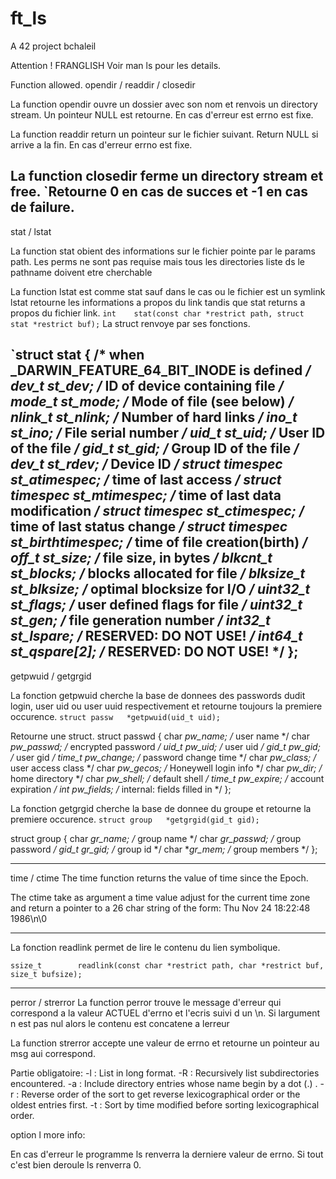 # ft_ls
A 42 project
bchaleil

Attention !
FRANGLISH
Voir man ls pour les details.

Function allowed.
opendir / readdir / closedir

La function opendir ouvre un dossier avec son nom et renvois un directory stream.
Un pointeur NULL est retourne.
En cas d'erreur est errno est fixe.

La function readdir return un pointeur sur le fichier suivant.
Return NULL si arrive a la fin.
En cas d'erreur errno est fixe.

La function closedir ferme un directory stream et free.
`Retourne 0 en cas de succes et -1 en cas de failure.
-----------------------------------------------------------------------------
stat / lstat

La function stat obient des informations sur le fichier pointe par le params path. Les perms ne sont pas requise mais tous les directories liste ds le pathname doivent etre cherchable

La function lstat est comme stat sauf dans le cas ou le fichier est un symlink lstat retourne les informations a propos du link tandis que stat returns a propos du fichier link.
`int	stat(const char *restrict path, struct stat *restrict buf);`
La struct renvoye par ses fonctions.

`struct stat { /* when _DARWIN_FEATURE_64_BIT_INODE is defined */
	 dev_t           st_dev;           /* ID of device containing file */
	 mode_t          st_mode;          /* Mode of file (see below) */
	 nlink_t         st_nlink;         /* Number of hard links */
	 ino_t           st_ino;           /* File serial number */
	 uid_t           st_uid;           /* User ID of the file */
	 gid_t           st_gid;           /* Group ID of the file */
	 dev_t           st_rdev;          /* Device ID */
	 struct timespec st_atimespec;     /* time of last access */
	 struct timespec st_mtimespec;     /* time of last data modification */
	 struct timespec st_ctimespec;     /* time of last status change */
	 struct timespec st_birthtimespec; /* time of file creation(birth) */
	 off_t           st_size;          /* file size, in bytes */
	 blkcnt_t        st_blocks;        /* blocks allocated for file */
	 blksize_t       st_blksize;       /* optimal blocksize for I/O */
	 uint32_t        st_flags;         /* user defined flags for file */
	 uint32_t        st_gen;           /* file generation number */
	 int32_t         st_lspare;        /* RESERVED: DO NOT USE! */
	 int64_t         st_qspare[2];     /* RESERVED: DO NOT USE! */
 };
-----------------------------------------------------------------------------
getpwuid / getgrgid

La fonction getpwuid cherche la base de donnees des passwords dudit login, user uid ou user uuid respectivement et retourne toujours la premiere occurence.
`struct passw	*getpwuid(uid_t uid);`

Retourne une struct.
struct passwd {
	   char    *pw_name;       /* user name */
	   char    *pw_passwd;     /* encrypted password */
	   uid_t   pw_uid;         /* user uid */
	   gid_t   pw_gid;         /* user gid */
	   time_t  pw_change;      /* password change time */
	   char    *pw_class;      /* user access class */
	   char    *pw_gecos;      /* Honeywell login info */
	   char    *pw_dir;        /* home directory */
	   char    *pw_shell;      /* default shell */
	   time_t  pw_expire;      /* account expiration */
	   int     pw_fields;      /* internal: fields filled in */
};

La fonction getgrgid cherche la base de donnee du groupe et retourne la premiere occurence.
`struct group	*getgrgid(gid_t gid);`

struct group {
		char    *gr_name;       /* group name */
        char    *gr_passwd;     /* group password */
        gid_t   gr_gid;         /* group id */
        char    **gr_mem;       /* group members */
};

-----------------------------------------------------------------------------
time / ctime
The time function returns the value of time since the Epoch.

The ctime take as argument a time value adjust for the current time zone and return a pointer to a 26 char string of the form:
	Thu Nov 24 18:22:48 1986\n\0

-----------------------------------------------------------------------------

La fonction readlink permet de lire le contenu du lien symbolique.

`ssize_t		readlink(const char *restrict path, char *restrict buf, size_t bufsize);`

-----------------------------------------------------------------------------

perror / strerror
La function perror trouve le message d'erreur qui correspond a la valeur ACTUEL d'errno et l'ecris suivi d un \n. Si largument n est pas nul alors le contenu est 
concatene a lerreur

La function strerror accepte une valeur de errno et retourne un pointeur au msg aui correspond.

Partie obligatoire:
-l : List in long format.
-R : Recursively list subdirectories encountered.
-a : Include directory entries whose name begin by a dot (.) .
-r : Reverse order of the sort to get reverse lexicographical order or the oldest entries first.
-t : Sort by time modified before sorting lexicographical order.

option l more info:

En cas d'erreur le programme ls renverra la derniere valeur de errno.
Si tout c'est bien deroule ls renverra 0.

